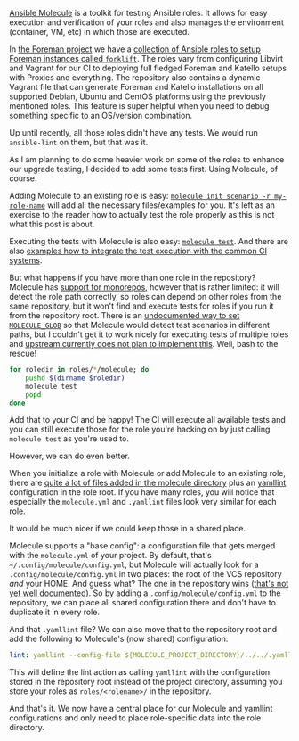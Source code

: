 <!--
.. title: Using Ansible Molecule to test roles in monorepos
.. slug: using-ansible-molecule-to-test-roles-in-monorepos
.. date: 2020-07-12 08:03:17 UTC
.. tags: english,linux,planet-debian,software,ansible
.. category: 
.. link: 
.. description: 
.. type: text
-->

[Ansible Molecule](https://molecule.readthedocs.io) is a toolkit for testing Ansible roles. It allows for easy execution and verification of your roles and also manages the environment (container, VM, etc) in which those are executed.

In [the Foreman project](https://theforeman.org) we have a [collection of Ansible roles to setup Foreman instances called `forklift`](https://github.com/theforeman/forklift). The roles vary from configuring Libvirt and Vagrant for our CI to deploying full fledged Foreman and Katello setups with Proxies and everything. The repository also contains a dynamic Vagrant file that can generate Foreman and Katello installations on all supported Debian, Ubuntu and CentOS platforms using the previously mentioned roles. This feature is super helpful when you need to debug something specific to an OS/version combination.

Up until recently, all those roles didn't have any tests. We would run `ansible-lint` on them, but that was it.

As I am planning to do some heavier work on some of the roles to enhance our upgrade testing, I decided to add some tests first. Using Molecule, of course.

Adding Molecule to an existing role is easy: [`molecule init scenario -r my-role-name`](https://molecule.readthedocs.io/en/latest/getting-started.html#creating-a-new-role) will add all the necessary files/examples for you. It's left as an exercise to the reader how to actually test the role properly as this is not what this post is about.

Executing the tests with Molecule is also easy: [`molecule test`](https://molecule.readthedocs.io/en/latest/getting-started.html#run-a-full-test-sequence). And there are also [examples how to integrate the test execution with the common CI systems](https://molecule.readthedocs.io/en/latest/ci.html).

But what happens if you have more than one role in the repository? Molecule has [support for monorepos](https://molecule.readthedocs.io/en/latest/examples.html#monolith-repo), however that is rather limited: it will detect the role path correctly, so roles can depend on other roles from the same repository, but it won't find and execute tests for roles if you run it from the repository root. There is an [undocumented way to set `MOLECULE_GLOB`](https://github.com/ansible-community/molecule/pull/1746/files) so that Molecule would detect test scenarios in different paths, but I couldn't get it to work nicely for executing tests of multiple roles and [upstream currently does not plan to implement this](https://github.com/ansible-community/molecule/issues/1744). Well, bash to the rescue!

```bash
for roledir in roles/*/molecule; do
    pushd $(dirname $roledir)
    molecule test
    popd
done
```

Add that to your CI and be happy! The CI will execute all available tests and you can still execute those for the role you're hacking on by just calling `molecule test` as you're used to.

However, we can do even better.

When you initialize a role with Molecule or add Molecule to an existing role, there are [quite a lot of files added in the molecule directory](https://molecule.readthedocs.io/en/latest/getting-started.html#the-scenario-layout) plus an [yamllint](https://yamllint.readthedocs.io/) configuration in the role root. If you have many roles, you will notice that especially the `molecule.yml` and `.yamllint` files look very similar for each role.

It would be much nicer if we could keep those in a shared place.

Molecule supports a "base config": a configuration file that gets merged with the `molecule.yml` of your project. By default, that's `~/.config/molecule/config.yml`, but Molecule will actually look for a `.config/molecule/config.yml` in two places: the root of the VCS repository *and* your HOME. And guess what? The one in the repository wins ([that's not yet well documented](https://github.com/ansible-community/molecule/pull/2746)). So by adding a `.config/molecule/config.yml` to the repository, we can place all shared configuration there and don't have to duplicate it in every role.

And that `.yamllint` file? We can also move that to the repository root and add the following to Molecule's (now shared) configuration:

```yaml
lint: yamllint --config-file ${MOLECULE_PROJECT_DIRECTORY}/../../.yamllint --format parsable .
```

This will define the lint action as calling `yamllint` with the configuration stored in the repository root instead of the project directory, assuming you store your roles as `roles/<rolename>/` in the repository.

And that's it. We now have a central place for our Molecule and yamllint configurations and only need to place role-specific data into the role directory.
